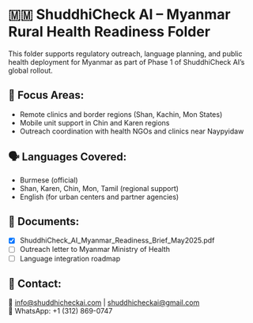 # 🇲🇲 ShuddhiCheck AI – Myanmar Rural Health Readiness Folder

This folder supports regulatory outreach, language planning, and public health deployment for Myanmar as part of Phase 1 of ShuddhiCheck AI’s global rollout.

## 📌 Focus Areas:
- Remote clinics and border regions (Shan, Kachin, Mon States)
- Mobile unit support in Chin and Karen regions
- Outreach coordination with health NGOs and clinics near Naypyidaw

## 🗣️ Languages Covered:
- Burmese (official)
- Shan, Karen, Chin, Mon, Tamil (regional support)
- English (for urban centers and partner agencies)

## 📁 Documents:
- [x] ShuddhiCheck_AI_Myanmar_Readiness_Brief_May2025.pdf
- [ ] Outreach letter to Myanmar Ministry of Health
- [ ] Language integration roadmap

## 👥 Contact:
📧 info@shuddhicheckai.com | shuddhicheckai@gmail.com  
📱 WhatsApp: +1 (312) 869-0747
